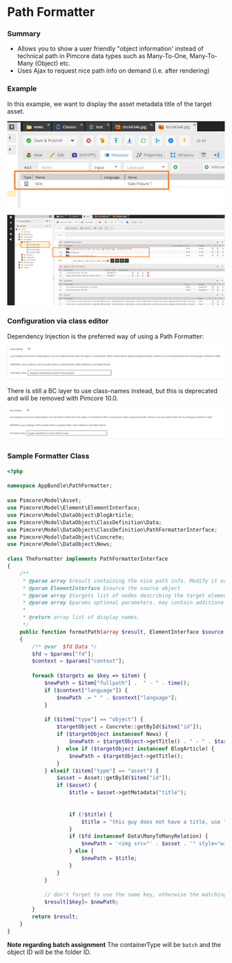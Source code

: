 # Path Formatter  

### Summary
* Allows you to show a user friendly "object information' instead of technical path in Pimcore data types such as Many-To-One, Many-To-Many (Object) etc.
* Uses Ajax to request nice path info on demand (i.e. after rendering) 

### Example

In this example, we want to display the asset metadata title of the target asset.

![Asset Metadata](../../../img/formatter_class_asset.png)

![Formatter Class](../../../img/formatter_class_object.png)

### Configuration via class editor

Dependency Injection is the preferred way of using a Path Formatter:

![Formatter Class DI](../../../img/formatter_class_di.png)

There is still a BC layer to use class-names instead, but this is deprecated and will be removed with Pimcore 10.0.

![Formatter Class](../../../img/formatter_class.png)

### Sample Formatter Class

```php
<?php

namespace AppBundle\PathFormatter;

use Pimcore\Model\Asset;
use Pimcore\Model\Element\ElementInterface;
use Pimcore\Model\DataObject\BlogArticle;
use Pimcore\Model\DataObject\ClassDefinition\Data;
use Pimcore\Model\DataObject\ClassDefinition\PathFormatterInterface;
use Pimcore\Model\DataObject\Concrete;
use Pimcore\Model\DataObject\News;

class TheFormatter implements PathFormatterInterface
{
    /**
     * @param array $result containing the nice path info. Modify it or leave it as it is. Pass it out afterwards!
     * @param ElementInterface $source the source object
     * @param array $targets list of nodes describing the target elements
     * @param array $params optional parameters. may contain additional context information in the future. to be defined.
     * 
     * @return array list of display names.
     */
    public function formatPath(array $result, ElementInterface $source, array $targets, array $params): array
    {
        /** @var  $fd Data */
        $fd = $params["fd"];
        $context = $params["context"];

        foreach ($targets as $key => $item) {
            $newPath = $item["fullpath"] .  " - " . time();
            if ($context["language"]) {
                $newPath .= " " . $context["language"];
            }

            if ($item["type"] == "object") {
                $targetObject = Concrete::getById($item["id"]);
                if ($targetObject instanceof News) {
                    $newPath = $targetObject->getTitle() . " - " . $targetObject->getShortText();
                }  else if ($targetObject instanceof BlogArticle) {
                    $newPath = $targetObject->getTitle();
                }
            } elseif ($item["type"] == "asset") {
                $asset = Asset::getById($item["id"]);
                if ($asset) {
                    $title = $asset->getMetadata("title");


                    if (!$title) {
                        $title = "this guy does not have a title, use " . $newPath . " instead";
                    }
                    if ($fd instanceof Data\ManyToManyRelation) {
                        $newPath = '<img src="' . $asset . '" style="width: 25px; height: 18px;" />' . $title;
                    } else {
                        $newPath = $title;
                    }
                }
            }
                
            // don't forget to use the same key, otherwise the matching doesn't work
            $result[$key]= $newPath;
        }
        return $result;
    }
}
```

**Note regarding batch assignment**
The containerType will be `batch` and the object ID will be the folder ID.

